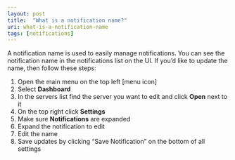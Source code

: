 ```yaml
---
layout: post
title:  "What is a notification name?"
uri: what-is-a-notification-name
tags: [notifications]
---
```


<p>
    A notification name is used to easily manage notifications. You can see the notification name in the notifications
    list on the UI. If you’d like to update the name, then follow these steps:
</p>

<!--more-->

<ol>
    <li>Open the main menu on the top left [menu icon]</li>
    <li>Select <strong>Dashboard</strong></li>
    <li>In the servers list find the server you want to edit and click <strong>Open</strong> next to it</li>
    <li>On the top right click <strong>Settings</strong></li>
    <li>Make sure <strong>Notifications</strong> are expanded</li>
    <li>Expand the notification to edit</li>
    <li>Edit the name</li>
    <li>Save updates by clicking “Save Notification” on the bottom of all settings</li>
</ol>
